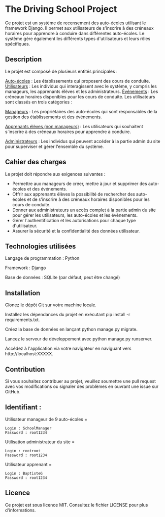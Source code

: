 # The Driving School Project

Ce projet est un système de recensement des auto-écoles utilisant le framework Django. Il permet aux utilisateurs de s'inscrire à des créneaux horaires pour apprendre à conduire dans différentes auto-écoles. Le système gère également les différents types d'utilisateurs et leurs rôles spécifiques.

## Description
Le projet est composé de plusieurs entités principales :

<u>Auto-écoles</u> : Les établissements qui proposent des cours de conduite.
<u>Utilisateurs</u> : Les individus qui interagissent avec le système, y compris les manageurs, les apprenants élèves et les administrateurs.
<u>Événements</u> : Les créneaux horaires disponibles pour les cours de conduite.
Les utilisateurs sont classés en trois catégories :

<u>Manageurs</u> : Les propriétaires des auto-écoles qui sont responsables de la gestion des établissements et des événements.

<u>Apprenants élèves (non manageurs)</u> : Les utilisateurs qui souhaitent s'inscrire à des créneaux horaires pour apprendre à conduire.

<u>Administrateurs</u> : Les individus qui peuvent accéder à la partie admin du site pour superviser et gérer l'ensemble du système.

## Cahier des charges
Le projet doit répondre aux exigences suivantes :

- Permettre aux manageurs de créer, mettre à jour et supprimer des auto-écoles et des événements.
- Offrir aux apprenants élèves la possibilité de rechercher des auto-écoles et de s'inscrire à des créneaux horaires disponibles pour les cours de conduite.
- Donner aux administrateurs un accès complet à la partie admin du site pour gérer les utilisateurs, les auto-écoles et les événements.
- Gérer l'authentification et les autorisations pour chaque type d'utilisateur.
- Assurer la sécurité et la confidentialité des données utilisateur.

## Technologies utilisées
Langage de programmation : Python

Framework : Django

Base de données : SQLite (par défaut, peut être changé)

## Installation
Clonez le dépôt Git sur votre machine locale.

Installez les dépendances du projet en exécutant pip install -r requirements.txt.

Créez la base de données en lançant python manage.py migrate.

Lancez le serveur de développement avec python manage.py runserver.

Accédez à l'application via votre navigateur en naviguant vers http://localhost:XXXXX.

## Contribution

Si vous souhaitez contribuer au projet, veuillez soumettre une pull request avec vos modifications ou signaler des problèmes en ouvrant une issue sur GitHub.

## Identifiant : 

Utilisateur manageur de 9 auto-écoles = 
    
    Login : SchoolManager
    Password : root1234

Utilisation administrateur du site =
    
    Login : rootroot
    Password : root1234

Utilisateur apprenant = 
    
    Login : BaptisteG
    Password : root1234

## Licence
Ce projet est sous licence MIT. Consultez le fichier LICENSE pour plus d'informations.
